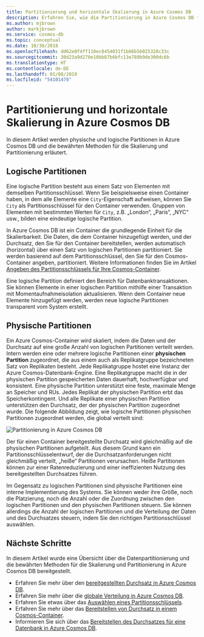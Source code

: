 ```yaml
---
title: Partitionierung und horizontale Skalierung in Azure Cosmos DB
description: Erfahren Sie, wie die Partitionierung in Azure Cosmos DB funktioniert, wie Partitionierung und Partitionsschlüssel konfiguriert werden und wie Sie den richtigen Partitionsschlüssel für Ihre Anwendung auswählen.
ms.author: mjbrown
author: markjbrown
ms.service: cosmos-db
ms.topic: conceptual
ms.date: 10/30/2018
ms.openlocfilehash: dd62e0f4ff110ec8454031f1b66b56025328c33c
ms.sourcegitcommit: 30d23a9d270e10bb87b6bfc13e789b9de300dc6b
ms.translationtype: HT
ms.contentlocale: de-DE
ms.lasthandoff: 01/08/2019
ms.locfileid: "54101478"
---
```

# <a name="partitioning-and-horizontal-scaling-in-azure-cosmos-db"></a>Partitionierung und horizontale Skalierung in Azure Cosmos DB

In diesem Artikel werden physische und logische Partitionen in Azure Cosmos DB und die bewährten Methoden für die Skalierung und Partitionierung erläutert. 

## <a name="logical-partitions"></a>Logische Partitionen

Eine logische Partition besteht aus einem Satz von Elementen mit demselben Partitionsschlüssel. Wenn Sie beispielsweise einen Container haben, in dem alle Elemente eine `City`-Eigenschaft aufweisen, können Sie `City` als Partitionsschlüssel für den Container verwenden. Gruppen von Elementen mit bestimmten Werten für `City`, z.B. „London“, „Paris“, „NYC“ usw., bilden eine eindeutige logische Partition.

In Azure Cosmos DB ist ein Container die grundlegende Einheit für die Skalierbarkeit. Die Daten, die dem Container hinzugefügt werden, und der Durchsatz, den Sie für den Container bereitstellen, werden automatisch (horizontal) über einen Satz von logischen Partitionen partitioniert. Sie werden basierend auf dem Partitionsschlüssel, den Sie für den Cosmos-Container angeben, partitioniert. Weitere Informationen finden Sie im Artikel [Angeben des Partitionsschlüssels für Ihre Cosmos-Container](how-to-create-container.md).

Eine logische Partition definiert den Bereich für Datenbanktransaktionen. Sie können Elemente in einer logischen Partition mithilfe einer Transaktion mit Momentaufnahmeisolation aktualisieren. Wenn dem Container neue Elemente hinzugefügt werden, werden neue logische Partitionen transparent vom System erstellt.

## <a name="physical-partitions"></a>Physische Partitionen

Ein Azure Cosmos-Container wird skaliert, indem die Daten und der Durchsatz auf eine große Anzahl von logischen Partitionen verteilt werden. Intern werden eine oder mehrere logische Partitionen einer **physischen Partition** zugeordnet, die aus einem auch als Replikatgruppe bezeichneten Satz von Replikaten besteht. Jede Replikatgruppe hostet eine Instanz der Azure Cosmos-Datenbank-Engine. Eine Replikatgruppe macht die in der physischen Partition gespeicherten Daten dauerhaft, hochverfügbar und konsistent. Eine physische Partition unterstützt eine feste, maximale Menge an Speicher und RUs. Jedes Replikat der physischen Partition erbt das Speicherkontingent. Und alle Replikate einer physischen Partition unterstützen den Durchsatz, der der physischen Partition zugeordnet wurde. Die folgende Abbildung zeigt, wie logische Partitionen physischen Partitionen zugeordnet werden, die global verteilt sind:

![Partitionierung in Azure Cosmos DB](./media/partition-data/logical-partitions.png)

Der für einen Container bereitgestellte Durchsatz wird gleichmäßig auf die physischen Partitionen aufgeteilt. Aus diesem Grund kann ein Partitionsschlüsselentwurf, der die Durchsatzanforderungen nicht gleichmäßig verteilt, „heiße“ Partitionen verursachen. Heiße Partitionen können zur einer Ratenreduzierung und einer ineffizienten Nutzung des bereitgestellten Durchsatzes führen.

Im Gegensatz zu logischen Partitionen sind physische Partitionen eine interne Implementierung des Systems. Sie können weder ihre Größe, noch die Platzierung, noch die Anzahl oder die Zuordnung zwischen den logischen Partitionen und den physischen Partitionen steuern. Sie können allerdings die Anzahl der logischen Partitionen und die Verteilung der Daten und des Durchsatzes steuern, indem Sie den richtigen Partitionsschlüssel auswählen.

## <a name="next-steps"></a>Nächste Schritte

In diesem Artikel wurde eine Übersicht über die Datenpartitionierung und die bewährten Methoden für die Skalierung und Partitionierung in Azure Cosmos DB bereitgestellt. 

* Erfahren Sie mehr über den [bereitgestellten Durchsatz in Azure Cosmos DB](request-units.md).
* Erfahren Sie mehr über die [globale Verteilung in Azure Cosmos DB](distribute-data-globally.md).
* Erfahren Sie etwas über das [Auswählen eines Partitionsschlüssels](partitioning-overview.md#choose-partitionkey).
* Erfahren Sie mehr über das [Bereitstellen von Durchsatz in einem Cosmos-Container](how-to-provision-container-throughput.md).
* Informieren Sie sich über das [Bereitstellen des Durchsatzes für eine Datenbank in Azure Cosmos DB](how-to-provision-database-throughput.md).
